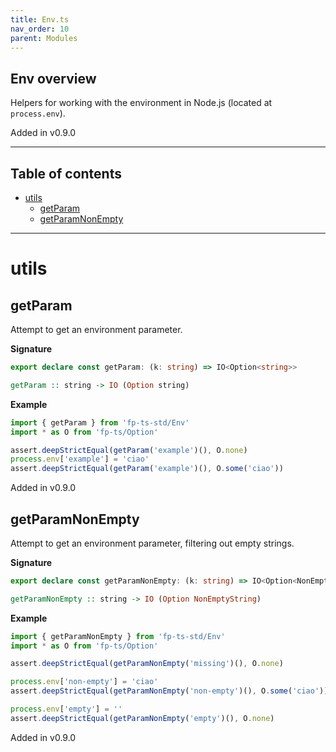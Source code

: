 ```yaml
---
title: Env.ts
nav_order: 10
parent: Modules
---
```


## Env overview

Helpers for working with the environment in Node.js (located at
`process.env`).

Added in v0.9.0

---

<h2 class="text-delta">Table of contents</h2>

- [utils](#utils)
  - [getParam](#getparam)
  - [getParamNonEmpty](#getparamnonempty)

---

# utils

## getParam

Attempt to get an environment parameter.

**Signature**

```ts
export declare const getParam: (k: string) => IO<Option<string>>
```

```hs
getParam :: string -> IO (Option string)
```

**Example**

```ts
import { getParam } from 'fp-ts-std/Env'
import * as O from 'fp-ts/Option'

assert.deepStrictEqual(getParam('example')(), O.none)
process.env['example'] = 'ciao'
assert.deepStrictEqual(getParam('example')(), O.some('ciao'))
```

Added in v0.9.0

## getParamNonEmpty

Attempt to get an environment parameter, filtering out empty strings.

**Signature**

```ts
export declare const getParamNonEmpty: (k: string) => IO<Option<NonEmptyString>>
```

```hs
getParamNonEmpty :: string -> IO (Option NonEmptyString)
```

**Example**

```ts
import { getParamNonEmpty } from 'fp-ts-std/Env'
import * as O from 'fp-ts/Option'

assert.deepStrictEqual(getParamNonEmpty('missing')(), O.none)

process.env['non-empty'] = 'ciao'
assert.deepStrictEqual(getParamNonEmpty('non-empty')(), O.some('ciao'))

process.env['empty'] = ''
assert.deepStrictEqual(getParamNonEmpty('empty')(), O.none)
```

Added in v0.9.0
